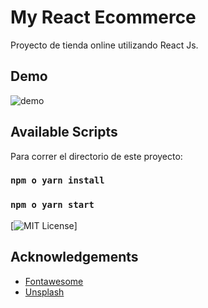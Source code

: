 # My React Ecommerce

Proyecto de tienda online utilizando React Js.

## Demo

![demo](https://user-images.githubusercontent.com/72476418/143660282-2dc424da-361a-453f-897d-d1f692cd122d.gif)


## Available Scripts

Para correr el directorio de este proyecto:

### `npm o yarn install`

### `npm o yarn start`

[![MIT License](https://img.shields.io/apm/l/atomic-design-ui.svg?)]


## Acknowledgements

 - [Fontawesome](https://fontawesome.com/)
 - [Unsplash](https://unsplash.com/)


